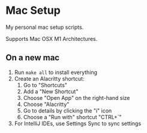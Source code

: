 # Mac Setup

My personal mac setup scripts.

Supports Mac OSX M1 Architectures.

## On a new mac

1. Run `make all` to install everything
2. Create an Alacritty shortcut:
   1. Go to "Shortcuts"
   2. Add a "New Shortcut"
   3. Choose "Open App" on the right-hand size
   4. Choose "Alacritty"
   5. Go to details by clicking the "i" icon
   6. Choose a "Run with" shortcut "CTRL+`"
3. For IntelliJ IDEs, use Settings Sync to sync settings
